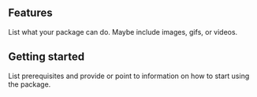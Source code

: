 ## Features

List what your package can do. Maybe include images, gifs, or videos.

## Getting started

List prerequisites and provide or point to information on how to
start using the package.
